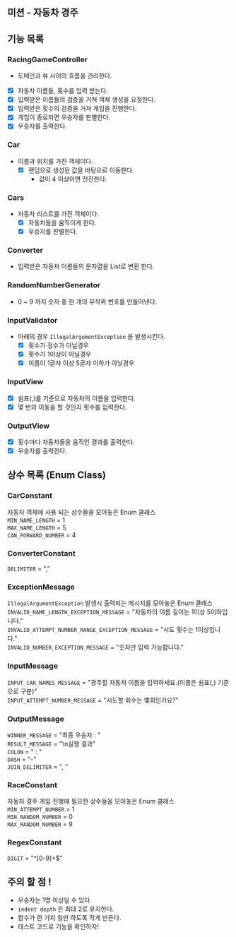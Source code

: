 ## 미션 - 자동차 경주
## 기능 목록
### RacingGameController
- 도메인과 뷰 사이의 흐름을 관리한다.
- [x] 자동차 이름들, 횟수를 입력 받는다.
- [x] 입력받은 이름들의 검증을 거쳐 객체 생성을 요청한다.
- [x] 입력받은 횟수의 검증을 거쳐 게임을 진행한다.
- [x] 게임이 종료되면 우승자를 판별한다.
- [x] 우승자를 출력한다.
### Car
- 이름과 위치를 가진 객체이다.
  - [x] 랜덤으로 생성된 값을 바탕으로 이동한다.
    - 값이 4 이상이면 전진한다.
### Cars
- 자동차 리스트를 가진 객체이다.
  - [x] 자동차들을 움직이게 한다.
  - [x] 우승자를 판별한다.
### Converter
- 입력받은 자동차 이름들의 문자열을 List로 변환 한다.
### RandomNumberGenerator
- 0 ~ 9 까지 숫자 중 한 개의 무작위 번호를 만들어낸다.
### InputValidator
- 아래의 경우 `IllegalArgumentException` 을 발생시킨다.
  - [x] 횟수가 정수가 아닐경우
  - [x] 횟수가 1이상이 아닐경우
  - [x] 이름이 1글자 이상 5글자 이하가 아닐경우
### InputView
- [x] 쉼표(,)를 기준으로 자동차의 이름을 입력한다.
- [x] 몇 번의 이동을 할 것인지 횟수를 입력한다.
### OutputView
- [x] 횟수마다 자동차들을 움직인 결과를 출력한다.
- [x] 우승자를 출력한다.

## 상수 목록 (Enum Class)
### CarConstant
자동차 객체에 사용 되는 상수들을 모아놓은 Enum 클래스   
`MIN_NAME_LENGTH` = 1   
`MAX_NAME_LENGTH` = 5  
`CAN_FORWARD_NUMBER` = 4
### ConverterConstant
`DELIMITER` = ","   
### ExceptionMessage
`IllegalArgumentException` 발생시 출력되는 메시지를 모아놓은 Enum 클래스   
`INVALID_NAME_LENGTH_EXCEPTION_MESSAGE` = "자동차의 이름 길이는 1이상 5이하입니다."  
`INVALID_ATTEMPT_NUMBER_RANGE_EXCEPTION_MESSAGE` = "시도 횟수는 1이상입니다."   
`INVALID_NUMBER_EXCEPTION_MESSAGE` = "숫자만 입력 가능합니다."   
### InputMessage
`INPUT_CAR_NAMES_MESSAGE` = "경주할 자동차 이름을 입력하세요.(이름은 쉼표(,) 기준으로 구분)"   
`INPUT_ATTEMPT_NUMBER_MESSAGE` = "시도할 회수는 몇회인가요?"
### OutputMessage
`WINNER_MESSAGE` = "최종 우승자 : "   
`RESULT_MESSAGE` = "\n실행 결과"   
`COLON` = " : "   
`DASH` = "-"   
`JOIN_DELIMITER` = ", "
### RaceConstant
자동차 경주 게임 진행에 필요한 상수들을 모아놓은 Enum 클래스   
`MIN_ATTEMPT_NUMBER` = 1      
`MIN_RANDOM_NUMBER` = 0   
`MAX_RANDOM_NUMBER` = 9
### RegexConstant
`DIGIT` = "^[0-9]+$"

## 주의 할 점 !
- 우승자는 1명 이상일 수 있다.
- `indent depth` 은 최대 2로 유지한다.
- 함수가 한 가지 일만 하도록 작게 만든다.
- 테스트 코드로 기능을 확인하자!